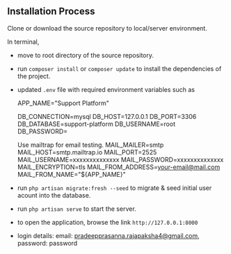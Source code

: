 ## Installation Process

Clone or download the source repository to local/server environment.

In terminal, 
- move to root directory of the source repository.
- run `composer install` or `composer update` to install the dependencies of the project.
- updated `.env` file with required environment variables such as 
	
	APP_NAME="Support Platform"

	DB_CONNECTION=mysql
	DB_HOST=127.0.0.1
	DB_PORT=3306
	DB_DATABASE=support-platform
	DB_USERNAME=root
	DB_PASSWORD=

	Use mailtrap for email testing. 
	MAIL_MAILER=smtp
	MAIL_HOST=smtp.mailtrap.io
	MAIL_PORT=2525
	MAIL_USERNAME=xxxxxxxxxxxxxx
	MAIL_PASSWORD=xxxxxxxxxxxxxx
	MAIL_ENCRYPTION=tls
	MAIL_FROM_ADDRESS=your-email@mail.com
	MAIL_FROM_NAME="${APP_NAME}"

- run `php artisan migrate:fresh --seed` to migrate & seed initial user acount into the database. 
- run `php artisan serve` to start the server. 
- to open the application, browse the link `http://127.0.0.1:8000` 

- login details: email: pradeepprasanna.rajapaksha4@gmail.com, password: password
